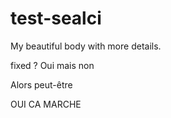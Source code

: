 # test-sealci
My beautiful body with more details.

fixed ? Oui mais non

Alors peut-être

OUI CA MARCHE
